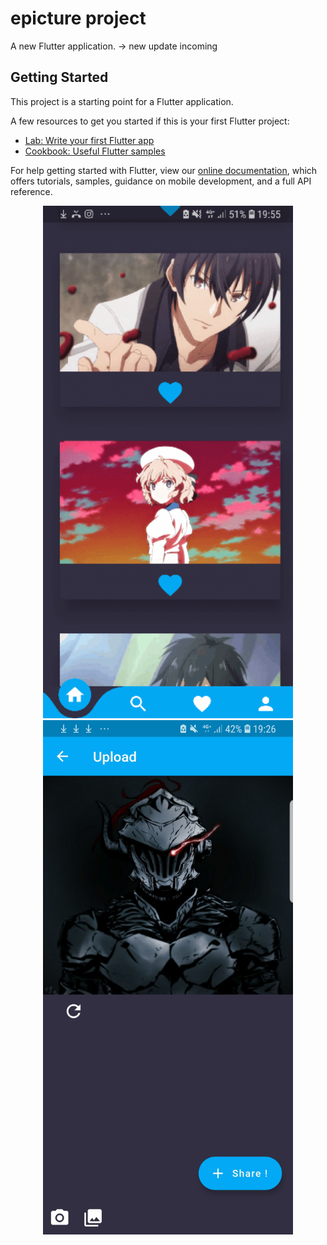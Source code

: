 # epicture project

A new Flutter application. -> new update incoming

## Getting Started

This project is a starting point for a Flutter application.

A few resources to get you started if this is your first Flutter project:

- [Lab: Write your first Flutter app](https://flutter.dev/docs/get-started/codelab)
- [Cookbook: Useful Flutter samples](https://flutter.dev/docs/cookbook)

For help getting started with Flutter, view our
[online documentation](https://flutter.dev/docs), which offers tutorials,
samples, guidance on mobile development, and a full API reference.

<div align="center">
    <img src="SmartSelect_20201026-195520.gif" width="400px"</img> 
    <img src="Screenshot_20201029-192626.jpg" width="400px"</img> 
</div>
